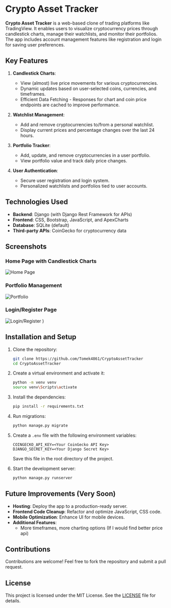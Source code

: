 # Crypto Asset Tracker

**Crypto Asset Tracker** is a web-based clone of trading platforms like TradingView. It enables users to visualize
cryptocurrency prices through candlestick charts, manage their watchlists, and monitor their portfolios. The app includes account management features like registration and login for saving user preferences.

## Key Features

1. **Candlestick Charts**:
    - View (almost) live price movements for various cryptocurrencies.
    - Dynamic updates based on user-selected coins, currencies, and timeframes.
    - Efficient Data Fetching - Responses for chart and coin price endpoints are cached to improve performance.


2. **Watchlist Management**:
    - Add and remove cryptocurrencies to/from a personal watchlist.
    - Display current prices and percentage changes over the last 24 hours.

3. **Portfolio Tracker**:
    - Add, update, and remove cryptocurrencies in a user portfolio.
    - View portfolio value and track daily price changes.

4. **User Authentication**:
    - Secure user registration and login system.
    - Personalized watchlists and portfolios tied to user accounts.

## Technologies Used

- **Backend**: Django (with Django Rest Framework for APIs)
- **Frontend**: CSS, Bootstrap, JavaScript, and ApexCharts
- **Database**: SQLite (default)
- **Third-party APIs**: CoinGecko for cryptocurrency data

## Screenshots

### Home Page with Candlestick Charts

![Home Page](https://github.com/user-attachments/assets/0595234d-ecf7-4d00-83a9-46e55e65587a)

### Portfolio Management

![Portfolio](https://github.com/user-attachments/assets/fdfd1d07-c72a-4ec9-b766-5c6aed64f448)

### Login/Register Page

![Login/Register](https://github.com/user-attachments/assets/04d9509e-f42a-40ee-b5d9-5fcb93f2b6d5)
)

## Installation and Setup

1. Clone the repository:
   ```bash
   git clone https://github.com/Tomek4861/CryptoAssetTracker
   cd CryptoAssetTracker
   ```
2. Create a virtual environment and activate it:
   ```bash
   python -m venv venv
   source venv\Scripts\activate 
   ```
3. Install the dependencies:
   ```bash
   pip install -r requirements.txt
   ```
4. Run migrations:
   ```bash
   python manage.py migrate
   ```
5. Create a `.env` file with the following environment variables:

   ```plaintext
   COINGECKO_API_KEY=<Your CoinGecko API Key>
   DJANGO_SECRET_KEY=<Your Django Secret Key>
   ```

   Save this file in the root directory of the project.


6. Start the development server:
   ```bash
   python manage.py runserver
   ```

## Future Improvements (Very Soon)

- **Hosting**: Deploy the app to a production-ready server.
- **Frontend Code Cleanup**: Refactor and optimize JavaScript, CSS  code.
- **Mobile Optimization**: Enhance UI for mobile devices.
- **Additional Features**:
    - More timeframes, more charting options (If I would find better price api)

## Contributions

Contributions are welcome! Feel free to fork the repository and submit a pull request.

## License

This project is licensed under the MIT License. See the [LICENSE](./LICENSE) file for details.
